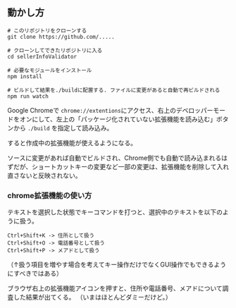 ## 動かし方

```
# このリポジトリをクローンする
git clone https://github.com/.....

# クローンしてできたリポジトリに入る
cd sellerInfoValidator

# 必要なモジュールをインストール
npm install

# ビルドして結果を./buildに配置する. ファイルに変更があると自動で再ビルドされる
npm run watch
```

Google Chromeで `chrome://extentions`にアクセス、右上のデベロッパーモードをオンにして、左上の「パッケージ化されていない拡張機能を読み込む」ボタンから `./build` を指定して読み込み。

すると作成中の拡張機能が使えるようになる。

ソースに変更があれば自動でビルドされ、Chrome側でも自動で読み込まれるはずだが、ショートカットキーの変更など一部の変更は、拡張機能を削除して入れ直さないと反映されない。

### chrome拡張機能の使い方
テキストを選択した状態でキーコマンドを打つと、選択中のテキストを以下のように扱う。
```
Ctrl+Shift+K -> 住所として扱う
Ctrl+Shift+O -> 電話番号として扱う
Ctrl+Shift+P -> メアドとして扱う
```
（↑扱う項目を増やす場合を考えてキー操作だけでなくGUI操作でもできるようにすべきではある）

ブラウザ右上の拡張機能アイコンを押すと、住所や電話番号、メアドについて調査した結果が出てくる。
（いまはほとんどダミーだけど。）

